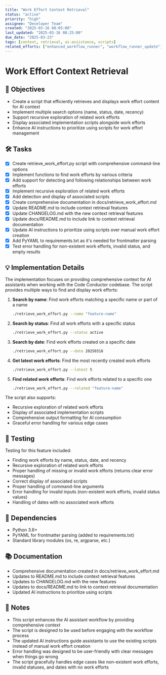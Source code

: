 ```yaml
---
title: "Work Effort Context Retrieval"
status: "active"
priority: "high"
assignee: "Developer Team"
created: "2025-03-16 08:05:00"
last_updated: "2025-03-16 08:25:00"
due_date: "2025-03-23"
tags: [context, retrieval, ai-assistance, scripts]
related_efforts: ["enhanced_workflow_runner", "workflow_runner_update"]
---
```


# Work Effort Context Retrieval

## 🚩 Objectives
- Create a script that efficiently retrieves and displays work effort content for AI context
- Implement multiple search options (name, status, date, recency)
- Support recursive exploration of related work efforts
- Display associated implementation scripts alongside work efforts
- Enhance AI instructions to prioritize using scripts for work effort management

## 🛠 Tasks
- [x] Create retrieve_work_effort.py script with comprehensive command-line options
- [x] Implement functions to find work efforts by various criteria
- [x] Add support for detecting and following relationships between work efforts
- [x] Implement recursive exploration of related work efforts
- [x] Add detection and display of associated scripts
- [x] Create comprehensive documentation in docs/retrieve_work_effort.md
- [x] Update README.md to include context retrieval features
- [x] Update CHANGELOG.md with the new context retrieval features
- [x] Update docs/README.md to include link to context retrieval documentation
- [x] Update AI instructions to prioritize using scripts over manual work effort creation
- [x] Add PyYAML to requirements.txt as it's needed for frontmatter parsing
- [x] Test error handling for non-existent work efforts, invalid status, and empty results

## 💡 Implementation Details

The implementation focuses on providing comprehensive context for AI assistants when working with the Code Conductor codebase. The script provides multiple ways to find and display work efforts:

1. **Search by name**: Find work efforts matching a specific name or part of a name
   ```bash
   ./retrieve_work_effort.py --name "feature-name"
   ```

2. **Search by status**: Find all work efforts with a specific status
   ```bash
   ./retrieve_work_effort.py --status active
   ```

3. **Search by date**: Find work efforts created on a specific date
   ```bash
   ./retrieve_work_effort.py --date 20250316
   ```

4. **Get latest work efforts**: Find the most recently created work efforts
   ```bash
   ./retrieve_work_effort.py --latest 5
   ```

5. **Find related work efforts**: Find work efforts related to a specific one
   ```bash
   ./retrieve_work_effort.py --related "feature-name"
   ```

The script also supports:
- Recursive exploration of related work efforts
- Display of associated implementation scripts
- Comprehensive output formatting for AI consumption
- Graceful error handling for various edge cases

## 🧪 Testing

Testing for this feature included:
- Finding work efforts by name, status, date, and recency
- Recursive exploration of related work efforts
- Proper handling of missing or invalid work efforts (returns clear error messages)
- Correct display of associated scripts
- Proper handling of command-line arguments
- Error handling for invalid inputs (non-existent work efforts, invalid status values)
- Handling of dates with no associated work efforts

## 📌 Dependencies
- Python 3.6+
- PyYAML for frontmatter parsing (added to requirements.txt)
- Standard library modules (os, re, argparse, etc.)

## 📚 Documentation
- Comprehensive documentation created in docs/retrieve_work_effort.md
- Updates to README.md to include context retrieval features
- Updates to CHANGELOG.md with the new features
- Updates to docs/README.md to link to context retrieval documentation
- Updated AI instructions to prioritize using scripts

## 📝 Notes
- This script enhances the AI assistant workflow by providing comprehensive context
- The script is designed to be used before engaging with the workflow process
- The updated AI instructions guide assistants to use the existing scripts instead of manual work effort creation
- Error handling was designed to be user-friendly with clear messages when things go wrong
- The script gracefully handles edge cases like non-existent work efforts, invalid statuses, and dates with no work efforts